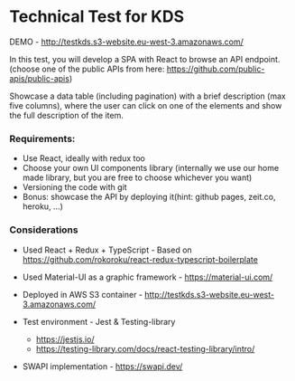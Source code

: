 # Technical Test for KDS

DEMO - http://testkds.s3-website.eu-west-3.amazonaws.com/

In this test, you will develop a SPA with React to browse an API endpoint. 
(choose one of the public APIs from here: https://github.com/public-apis/public-apis)

Showcase a data table (including pagination) with a brief description (max five columns),
where the user can click on one of the elements and show the full description of the item.

### Requirements:

- Use React, ideally with redux too
- Choose your own UI components library (internally we use our home made library, but you are free to choose whichever you want)
- Versioning the code with git
- Bonus: showcase the API by deploying it(hint: github pages, zeit.co, heroku, …)


### Considerations

- Used React + Redux + TypeScript - Based on https://github.com/rokoroku/react-redux-typescript-boilerplate

- Used Material-UI as a graphic framework - https://material-ui.com/

- Deployed in AWS S3 container - http://testkds.s3-website.eu-west-3.amazonaws.com/

- Test environment - Jest & Testing-library
  - https://jestjs.io/
  - https://testing-library.com/docs/react-testing-library/intro/

- SWAPI implementation - https://swapi.dev/

